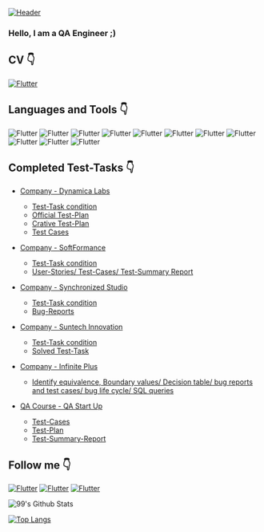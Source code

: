 [![Header](https://github.com/VladRudenko/vladrudenko/blob/main/assets/qa.png&border_radius=10)](https://www.linkedin.com/in/vlad-rudenko-06a5b424b/)

### Hello, I am a QA Engineer ;)
## CV 👇 
[![Flutter](https://img.shields.io/badge/-Link_on_my_CV-090909?style=flat-square&logo=googledrive)](https://drive.google.com/file/d/1h8FpK_9km2eDsjtQBm-0s5ikHFEKd2I7/view?usp=sharing)

## Languages and Tools 👇 
![Flutter](https://img.shields.io/badge/-Python-090909?style=flat-square&logo=python)
![Flutter](https://img.shields.io/badge/-C-090909?style=flat-square&logo=C)
![Flutter](https://img.shields.io/badge/-JIRA-090909?style=flat-square&logo=Jira)
![Flutter](https://img.shields.io/badge/-Postman-090909?style=flat-square&logo=Postman)
![Flutter](https://img.shields.io/badge/-MS_SQL-090909?style=flat-square&logo=microsoft-sql-server)
![Flutter](https://img.shields.io/badge/-GIT-090909?style=flat-square&logo=GIT)
![Flutter](https://img.shields.io/badge/-Swagger-090909?style=flat-square&logo=Swagger)
![Flutter](https://img.shields.io/badge/-Selenium-090909?style=flat-square&logo=Selenium)
![Flutter](https://img.shields.io/badge/-HTML-090909?style=flat-square&logo=HTML5)
![Flutter](https://img.shields.io/badge/-CSS-090909?style=flat-square&logo=CSS3)
![Flutter](https://img.shields.io/badge/-MongoDBCompass-090909?style=flat-square&logo=MongoDB)

## Completed Test-Tasks 👇
- [Company - Dynamica Labs](https://www.dynamicalabs.com/)
    - [Test-Task condition](https://crmexperts-my.sharepoint.com/:w:/g/personal/nataliya_bondarets_dynamicalabs_com/Ec_b6U02LzlDsgo_FxdWQ4wBXaY8hsSgQHtIThdvP3-BRg?rtime=j7xcVEki20g)
    - [Official Test-Plan](https://docs.google.com/spreadsheets/d/1QIwm4drDmPM2r-G6AyI2xm2lxw1aPFLt/edit?usp=sharing&ouid=109579382755242889609&rtpof=true&sd=true)
    - [Crative Test-Plan](https://docs.google.com/document/d/1nuEDGdZPlaCJnnKusJ8QMVOr6qgvX3iC/edit?usp=sharing&ouid=109579382755242889609&rtpof=true&sd=true)
    - [Test Cases](https://docs.google.com/document/d/1FBe_nG3XqA9AsGhtJzvF3lYfK74Vq48W/edit?usp=sharing&ouid=109579382755242889609&rtpof=true&sd=true)

- [Company - SoftFormance](https://www.softformance.com/)
    - [Test-Task condition](https://docs.google.com/document/d/1cDaGklwQovsG0_J5OivKozzW7sCCnq5XqoA_S_nH20c/edit)
    - [User-Stories/ Test-Cases/ Test-Summary Report](https://docs.google.com/document/d/1zKes1l3O6UtfHJBrMut6gothDSRqLqoo/edit?usp=sharing&ouid=109579382755242889609&rtpof=true&sd=true)

- [Company - Synchronized Studio](https://synchronized.studio/)
    - [Test-Task condition](https://www.figma.com/file/6L16pT3unWNVRno9BLhNkB/QA-test-Synchroized?node-id=0%3A1&t=YQkjkQTeTpvOwqKE-1)
    - [Bug-Reports](https://docs.google.com/document/d/1SsmgfnINgZsSvSHFPGV_pWpKACspicDE/edit?usp=sharing&ouid=109579382755242889609&rtpof=true&sd=true)

- [Company - Suntech Innovation](https://www.suntechinnovation.com/)
    - [Test-Task condition](https://docs.google.com/document/d/1KFMhPUTMv6kmLHgOYbMNm32sehA-XscWZtf5T-5zaGM/edit?usp=sharing)
    - [Solved Test-Task](https://docs.google.com/document/d/1fbX0YncMQLHHVZdUGGWIRkSaDG4CcsHE/edit?usp=sharing&ouid=109579382755242889609&rtpof=true&sd=true)

- [Company - Infinite Plus](https://infinite-plus.io/)
    - [Identify equivalence, Boundary values/ Decision table/ bug reports and test cases/ bug life cycle/ SQL queries](https://docs.google.com/document/d/1c3Vrsl1rAe9zv4JPzazA-GmiV9AEHYRf/edit?usp=sharing&ouid=109579382755242889609&rtpof=true&sd=true)

- [QA Course - QA Start Up](https://qastartup.net/)
    - [Test-Cases](https://docs.google.com/spreadsheets/d/1eNtn6av_0UClL8AY1_LuqtWTLbu1bsTX/edit?usp=sharing&ouid=109579382755242889609&rtpof=true&sd=true)
    - [Test-Plan](https://docs.google.com/spreadsheets/d/1vsDRYQ7-y_vH2KutYDI_DVZj7ipfouI4/edit?usp=sharing&ouid=109579382755242889609&rtpof=true&sd=true)
    - [Test-Summary-Report](https://docs.google.com/presentation/d/1E43carE37ezHPk9S7NZyC5TNxgzFYP7b/edit?usp=sharing&ouid=109579382755242889609&rtpof=true&sd=true)
## Follow me 👇 
[![Flutter](https://img.shields.io/badge/-Linkedin-090909?style=flat-square&logo=Linkedin)](https://www.linkedin.com/in/vlad-rudenko-06a5b424b/)
[![Flutter](https://img.shields.io/badge/-Telegram-090909?style=flat-square&logo=Telegram)](https://t.me/RudenkoVl4d)
[![Flutter](https://img.shields.io/badge/-GitHub-090909?style=flat-square&logo=GitHub)](https://github.com/VladRudenko)

![99's Github Stats](https://github-readme-stats.vercel.app/api?username=vladrudenko&bg_color=30,0ff1ce,904e95&title_color=fff&text_color=fff)

[![Top Langs](https://github-readme-stats.vercel.app/api/top-langs?username=vladrudenko&layout=compact&bg_color=30,0ff1ce,904e95&title_color=fff&text_color=fff)](https://github.com/anuraghazra/github-readme-stats)